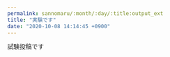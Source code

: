 ```yaml
---
permalink: sannomaru/:month/:day/:title:output_ext
title: "実験です"
date: "2020-10-08 14:14:45 +0900"
---
```

試験投稿です

